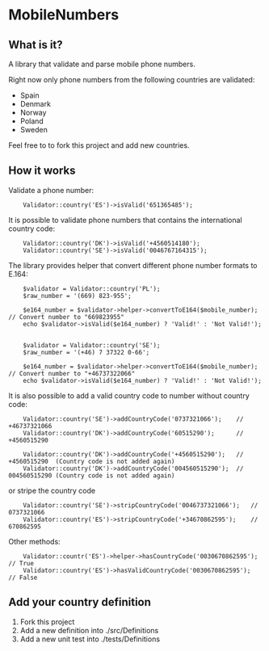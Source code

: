 MobileNumbers
=============


## What is it?

A library that validate and parse mobile phone numbers.

Right now only phone numbers from the following countries are validated:

- Spain
- Denmark
- Norway
- Poland
- Sweden

Feel free to to fork this project and add new countries.


## How it works

Validate a phone number:

        Validator::country('ES')->isValid('651365485');
        


It is possible to validate phone numbers that contains the international country code:
        
        Validator::country('DK')->isValid('+4560514180');
        Validator::country('SE')->isValid('0046767164315');
        

The library provides helper that convert different phone number formats to E.164:

        $validator = Validator::country('PL');
        $raw_number = '(669) 823-955';
        
        $e164_number = $validator->helper->convertToE164($mobile_number);   // Convert number to "669823955"
        echo $validator->isValid($e164_number) ? 'Valid!' : 'Not Valid!');
        
        
        $validator = Validator::country('SE');
        $raw_number = '(+46) 7 37322 0-66';
        
        $e164_number = $validator->helper->convertToE164($mobile_number);   // Convert number to "+46737322066"
        echo $validator->isValid($e164_number) ? 'Valid!' : 'Not Valid!');
                
        
It is also possible to add a valid country code to number without country code:

        Validator::country('SE')->addCountryCode('0737321066');    // +46737321066
        Validator::country('DK')->addCountryCode('60515290');      // +4560515290
        
        Validator::country('DK')->addCountryCode('+4560515290');   // +4560515290  (Country code is not added again)
        Validator::country('DK')->addCountryCode('004560515290');  // 004560515290 (Country code is not added again)
                 
        

or stripe the country code

        Validator::country('SE')->stripCountryCode('0046737321066');   // 0737321066
        Validator::country('ES')->stripCountryCode('+34670862595');    // 670862595
        

Other methods:

        Validator::countr('ES')->helper->hasCountryCode('0030670862595'); // True
        Validator::country('ES')->hasValidCountryCode('0030670862595');  // False
        

## Add your country definition

1. Fork this project
2. Add a new definition into ./src/Definitions
3. Add a new unit test into ./tests/Definitions
